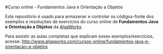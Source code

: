 #Curso online - Fundamentos Java e Orientação a Objetos

Este repositório é usado para armazenar e controlar os códigos-fonte dos exemplos e resoluções de exercícios
do curso online de **Fundamentos Java e Orientação a Objetos** da [AlgaWorks](http://www.algaworks.com).

Para assistir as aulas completas que explicam esses exemplos/exercícios, 
acesse:
http://www.algaworks.com/cursos-online/fundamentos-java-e-orientacao-a-objetos